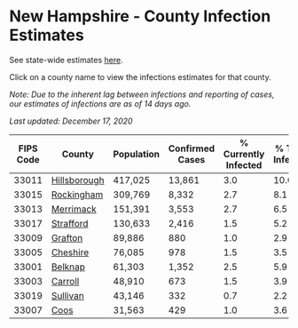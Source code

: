# New Hampshire - County Infection Estimates

See state-wide estimates [here](/infections/us-nh).

Click on a county name to view the infections estimates for that county.

*Note: Due to the inherent lag between infections and reporting of cases, our estimates of infections are as of 14 days ago.*

*Last updated: December 17, 2020*

|   FIPS Code |                       County |   Population |   Confirmed Cases |   % Currently Infected |   % Total Infected |
|-------------|------------------------------|--------------|-------------------|------------------------|--------------------|
|       33011 | [Hillsborough](hillsborough) |      417,025 |            13,861 |                    3.0 |               10.0 |
|       33015 |     [Rockingham](rockingham) |      309,769 |             8,332 |                    2.7 |                8.1 |
|       33013 |       [Merrimack](merrimack) |      151,391 |             3,553 |                    2.7 |                6.5 |
|       33017 |       [Strafford](strafford) |      130,633 |             2,416 |                    1.5 |                5.2 |
|       33009 |           [Grafton](grafton) |       89,886 |               880 |                    1.0 |                2.9 |
|       33005 |         [Cheshire](cheshire) |       76,085 |               978 |                    1.5 |                3.5 |
|       33001 |           [Belknap](belknap) |       61,303 |             1,352 |                    2.5 |                5.9 |
|       33003 |           [Carroll](carroll) |       48,910 |               673 |                    1.5 |                3.9 |
|       33019 |         [Sullivan](sullivan) |       43,146 |               332 |                    0.7 |                2.2 |
|       33007 |                 [Coos](coos) |       31,563 |               429 |                    1.0 |                3.6 |